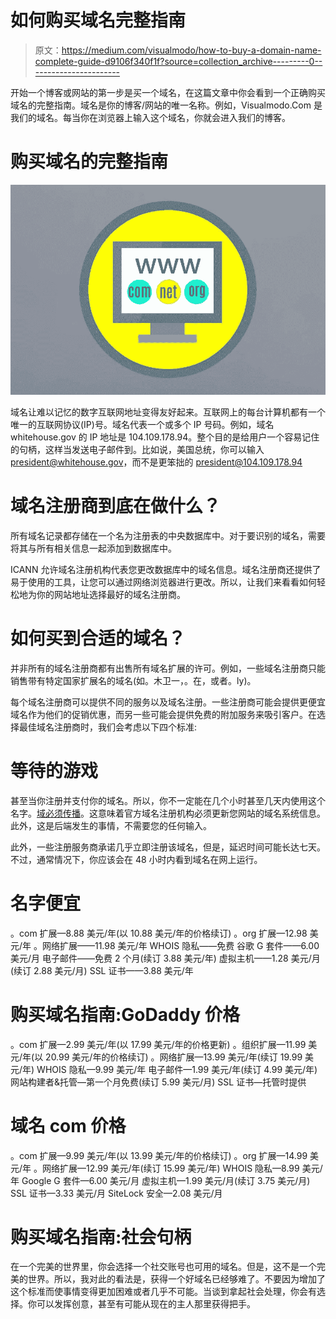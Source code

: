 # 如何购买域名完整指南

> 原文：<https://medium.com/visualmodo/how-to-buy-a-domain-name-complete-guide-d9106f340f1f?source=collection_archive---------0----------------------->

开始一个博客或网站的第一步是买一个域名，在这篇文章中你会看到一个正确购买域名的完整指南。域名是你的博客/网站的唯一名称。例如，Visualmodo.Com 是我们的域名。每当你在浏览器上输入这个域名，你就会进入我们的博客。

# 购买域名的完整指南

![](img/2de8250f4d9789f8ac7cb86665d2ef3d.png)

域名让难以记忆的数字互联网地址变得友好起来。互联网上的每台计算机都有一个唯一的互联网协议(IP)号。域名代表一个或多个 IP 号码。例如，域名 whitehouse.gov 的 IP 地址是 104.109.178.94。整个目的是给用户一个容易记住的句柄，这样当发送电子邮件到。比如说，美国总统，你可以输入 president@whitehouse.gov，而不是更笨拙的 president@104.109.178.94

# 域名注册商到底在做什么？

所有域名记录都存储在一个名为注册表的中央数据库中。对于要识别的域名，需要将其与所有相关信息一起添加到数据库中。

ICANN 允许域名注册机构代表您更改数据库中的域名信息。域名注册商还提供了易于使用的工具，让您可以通过网络浏览器进行更改。所以，让我们来看看如何轻松地为你的网站地址选择最好的域名注册商。

# 如何买到合适的域名？

并非所有的域名注册商都有出售所有域名扩展的许可。例如，一些域名注册商只能销售带有特定国家扩展名的域名(如。木卫一，。在，或者。ly)。

每个域名注册商可以提供不同的服务以及域名注册。一些注册商可能会提供更便宜域名作为他们的促销优惠，而另一些可能会提供免费的附加服务来吸引客户。在选择最佳域名注册商时，我们会考虑以下四个标准:

# 等待的游戏

甚至当你注册并支付你的域名。所以，你不一定能在几个小时甚至几天内使用这个名字。[域必须传播](https://visualmodo.com/subdomain-creation-guide-and-tips/)。这意味着官方域名注册机构必须更新您网站的域名系统信息。此外，这是后端发生的事情，不需要您的任何输入。

此外，一些注册服务商承诺几乎立即注册该域名，但是，延迟时间可能长达七天。不过，通常情况下，你应该会在 48 小时内看到域名在网上运行。

# 名字便宜

。com 扩展—8.88 美元/年(以 10.88 美元/年的价格续订)
。org 扩展—12.98 美元/年
。网络扩展——11.98 美元/年
WHOIS 隐私——免费
谷歌 G 套件——6.00 美元/月
电子邮件——免费 2 个月(续订 3.88 美元/年)
虚拟主机——1.28 美元/月(续订 2.88 美元/月)
SSL 证书——3.88 美元/年

# 购买域名指南:GoDaddy 价格

。com 扩展—2.99 美元/年(以 17.99 美元/年的价格更新)
。组织扩展—11.99 美元/年(以 20.99 美元/年的价格续订)
。网络扩展—13.99 美元/年(续订 19.99 美元/年)
WHOIS 隐私—9.99 美元/年
电子邮件—1.99 美元/年(续订 4.99 美元/年)
网站构建者&托管—第一个月免费(续订 5.99 美元/月)
SSL 证书—托管时提供

# 域名 com 价格

。com 扩展—9.99 美元/年(以 13.99 美元/年的价格续订)
。org 扩展—14.99 美元/年
。网络扩展—12.99 美元/年(续订 15.99 美元/年)
WHOIS 隐私—8.99 美元/年
Google G 套件—6.00 美元/月
虚拟主机—1.99 美元/月(续订 3.75 美元/月)
SSL 证书—3.33 美元/月
SiteLock 安全—2.08 美元/月

# 购买域名指南:社会句柄

在一个完美的世界里，你会选择一个社交账号也可用的域名。但是，这不是一个完美的世界。所以，我对此的看法是，获得一个好域名已经够难了。不要因为增加了这个标准而使事情变得更加困难或者几乎不可能。当谈到拿起社会处理，你会有选择。你可以发挥创意，甚至有可能从现在的主人那里获得把手。